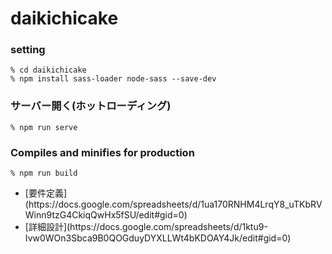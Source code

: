 # daikichicake

### setting
```
% cd daikichicake
% npm install sass-loader node-sass --save-dev
```

### サーバー開く(ホットローディング)
```
% npm run serve
```
### Compiles and minifies for production
```
% npm run build
```
<ul>
  <li>[要件定義](https://docs.google.com/spreadsheets/d/1ua170RNHM4LrqY8_uTKbRVWinn9tzG4CkiqQwHx5fSU/edit#gid=0)</li>
  <li>[詳細設計](https://docs.google.com/spreadsheets/d/1ktu9-Ivw0WOn3Sbca9B0QOGduyDYXLLWt4bKDOAY4Jk/edit#gid=0)</li>
</ul>
